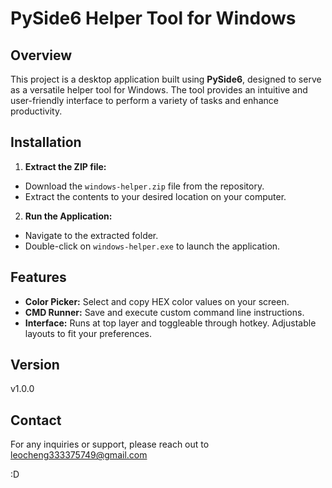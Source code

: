 # PySide6 Helper Tool for Windows

## Overview

This project is a desktop application built using **PySide6**, designed to serve as a versatile helper tool for Windows. The tool provides an intuitive and user-friendly interface to perform a variety of tasks and enhance productivity.

## Installation

1. **Extract the ZIP file:**

- Download the `windows-helper.zip` file from the repository.
- Extract the contents to your desired location on your computer.

2. **Run the Application:**

- Navigate to the extracted folder.
- Double-click on `windows-helper.exe` to launch the application.

## Features

- **Color Picker:** Select and copy HEX color values on your screen.
- **CMD Runner:** Save and execute custom command line instructions.
- **Interface:** Runs at top layer and toggleable through hotkey. Adjustable layouts to fit your preferences.

## Version

v1.0.0

## Contact

For any inquiries or support, please reach out to leocheng333375749@gmail.com

:D
